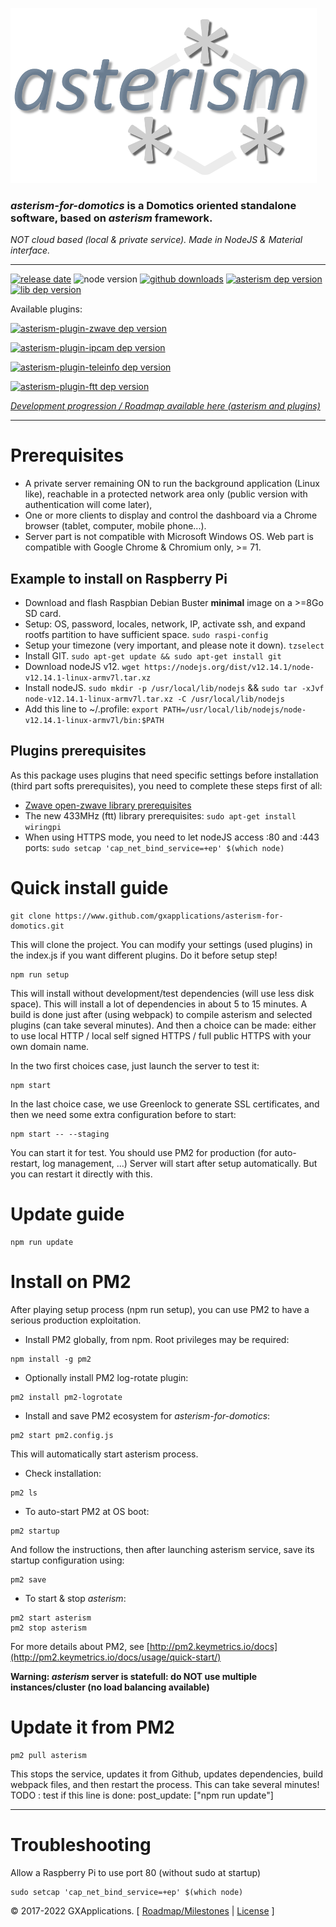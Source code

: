 ![asterism-logo](https://raw.githubusercontent.com/gxapplications/asterism/master/docs/asterism-text.png)

### _asterism-for-domotics_ is a Domotics oriented standalone software, based on _asterism_ framework.

_NOT cloud based (local & private service). Made in NodeJS & Material interface._

---

[![release date](https://img.shields.io/github/release-date/gxapplications/asterism-for-domotics.svg)](https://github.com/gxapplications/asterism-for-domotics/releases)
![node version](https://img.shields.io/badge/node-%3E%3D%2012.12.0-pink.svg)
[![github downloads](https://img.shields.io/github/downloads/gxapplications/asterism-for-domotics/total.svg?logo=github&label=github%20downloads)](https://github.com/gxapplications/asterism-for-domotics/releases)
[![asterism dep version](https://img.shields.io/badge/asterism-1.9-green.svg)](https://www.npmjs.com/package/asterism)
[![lib dep version](https://img.shields.io/badge/asterism%20plugin%20library-2.4-green.svg)](https://www.npmjs.com/package/asterism-plugin-library)

Available plugins:

[![asterism-plugin-zwave dep version](https://img.shields.io/badge/asterism%20plugin%20zwave-1.2-green.svg)](https://www.npmjs.com/package/asterism-plugin-zwave)

[![asterism-plugin-ipcam dep version](https://img.shields.io/badge/asterism%20plugin%20ipcam-1.6-green.svg)](https://www.npmjs.com/package/asterism-plugin-ipcam)

[![asterism-plugin-teleinfo dep version](https://img.shields.io/badge/asterism%20plugin%20teleinfo-0.3-orange.svg)](https://www.npmjs.com/package/asterism-plugin-teleinfo)

[![asterism-plugin-ftt dep version](https://img.shields.io/badge/asterism%20plugin%20ftt-0.1-orange.svg)](https://www.npmjs.com/package/asterism-plugin-ftt)


_[Development progression / Roadmap available here (asterism and plugins)](https://github.com/users/gxapplications/projects/1)_

---


# Prerequisites

- A private server remaining ON to run the background application (Linux like), reachable in a protected network area only (public version with authentication will come later),
- One or more clients to display and control the dashboard via a Chrome browser (tablet, computer, mobile phone...).
- Server part is not compatible with Microsoft Windows OS. Web part is compatible with Google Chrome & Chromium only, >= 71.

## Example to install on Raspberry Pi

- Download and flash Raspbian Debian Buster **minimal** image on a >=8Go SD card.
- Setup: OS, password, locales, network, IP, activate ssh, and expand rootfs partition to have sufficient space. `sudo raspi-config`
- Setup your timezone (very important, and please note it down). `tzselect`
- Install GIT. `sudo apt-get update && sudo apt-get install git`
- Download nodeJS v12. `wget https://nodejs.org/dist/v12.14.1/node-v12.14.1-linux-armv7l.tar.xz`
- Install nodeJS. `sudo mkdir -p /usr/local/lib/nodejs` && `sudo tar -xJvf node-v12.14.1-linux-armv7l.tar.xz -C /usr/local/lib/nodejs`
- Add this line to ~/.profile: `export PATH=/usr/local/lib/nodejs/node-v12.14.1-linux-armv7l/bin:$PATH`

## Plugins prerequisites

As this package uses plugins that need specific settings before installation (third part softs prerequisites), you need to complete these steps first of all:
- [Zwave open-zwave library prerequisites](https://github.com/gxapplications/asterism-plugin-zwave/blob/master/README.md#asterism-plugin-zwave)
- The new 433MHz (ftt) library prerequisites: `sudo apt-get install wiringpi`
- When using HTTPS mode, you need to let nodeJS access :80 and :443 ports: `sudo setcap 'cap_net_bind_service=+ep' $(which node)`


# Quick install guide

```
git clone https://www.github.com/gxapplications/asterism-for-domotics.git
```
This will clone the project. You can modify your settings (used plugins) in the index.js if you want different plugins. Do it before setup step!

```
npm run setup
```
This will install without development/test dependencies (will use less disk space). This will install a lot of dependencies in about 5 to 15 minutes.
A build is done just after (using webpack) to compile asterism and selected plugins (can take several minutes).
And then a choice can be made: either to use local HTTP / local self signed HTTPS / full public HTTPS with your own domain name.

In the two first choices case, just launch the server to test it:
```
npm start
```

In the last choice case, we use Greenlock to generate SSL certificates, and then we need some extra configuration before to start:
```
npm start -- --staging
```

You can start it for test. You should use PM2 for production (for auto-restart, log management, ...)
Server will start after setup automatically. But you can restart it directly with this.


# Update guide

```
npm run update
```


# Install on PM2

After playing setup process (npm run setup), you can use PM2 to have a serious production exploitation.

- Install PM2 globally, from npm. Root privileges may be required:
```
npm install -g pm2
```

- Optionally install PM2 log-rotate plugin:
```
pm2 install pm2-logrotate
```

- Install and save PM2 ecosystem for _asterism-for-domotics_:
```
pm2 start pm2.config.js
```
This will automatically start asterism process.

- Check installation:
```
pm2 ls
```

- To auto-start PM2 at OS boot:
```
pm2 startup
```
And follow the instructions, then after launching asterism service, save its startup configuration using:
```
pm2 save
```

- To start & stop _asterism_:
```
pm2 start asterism
pm2 stop asterism
```

For more details about PM2, see [http://pm2.keymetrics.io/docs](http://pm2.keymetrics.io/docs/usage/quick-start/)

**Warning: _asterism_ server is statefull: do NOT use multiple instances/cluster (no load balancing available)**


# Update it from PM2

```
pm2 pull asterism
```
This stops the service, updates it from Github, updates dependencies, build webpack files, and then restart the process. This can take several minutes!
TODO : test if this line is done:  post_update: ["npm run update"]

---


# Troubleshooting

Allow a Raspberry Pi to use port 80 (without sudo at startup)
```
sudo setcap 'cap_net_bind_service=+ep' $(which node)
```


:copyright: 2017-2022 GXApplications. [ [Roadmap/Milestones](https://github.com/gxapplications/asterism/milestones?direction=asc&sort=due_date&state=open) | [License](https://github.com/gxapplications/asterism-for-domotics/blob/master/LICENSE.md) ]
